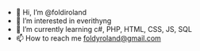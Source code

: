 - 👋 Hi, I’m @foldiroland
- 👀 I’m interested in everithyng
- 🌱 I’m currently learning c#, PHP, HTML, CSS, JS, SQL
- 📫 How to reach me foldyroland@gmail.com

<!---
foldiroland/foldiroland is a ✨ special ✨ repository because its `README.md` (this file) appears on your GitHub profile.
You can click the Preview link to take a look at your changes. - 💞️ I’m looking to collaborate on Pollak E-Sport
--->
